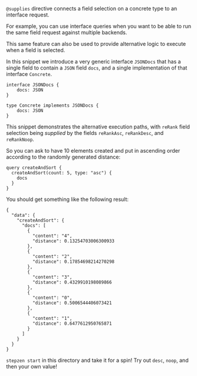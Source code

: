 `@supplies` directive connects a field selection on a concrete type to an interface request. 

For example, you can use interface queries when you want to be able to run the same field request against multiple backends.

This same feature can also be used to provide alternative logic to execute when a field is selected.

In this snippet we introduce a very generic interface `JSONDocs` that has a single field to contain a `JSON` field `docs`, and a single implementation of that interface `Concrete`.

```
interface JSONDocs {
    docs: JSON
}

type Concrete implements JSONDocs {
    docs: JSON
}
```

This snippet demonstrates the alternative execution paths, with `reRank` field selection being *supplied* by the fields `reRankAsc`, `reRankDesc`, and `reRankNoop`.

So you can ask to have 10 elements created and put in ascending order according to the randomly generated distance:
```
query createAndSort {
  createAndSort(count: 5, type: "asc") {
    docs
  }
}
```

You should get something like the following result:

```
{
  "data": {
    "createAndSort": {
      "docs": [
        {
          "content": "4",
          "distance": 0.13254703006300933
        },
        {
          "content": "2",
          "distance": 0.17854698214270298
        },
        {
          "content": "3",
          "distance": 0.4329910198089866
        },
        {
          "content": "0",
          "distance": 0.5006544406073421
        },
        {
          "content": "1",
          "distance": 0.6477612950765871
        }
      ]
    }
  }
}
```

`stepzen start` in this directory and take it for a spin!  Try out `desc`, `noop`, and then your own value!

